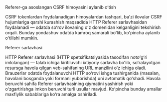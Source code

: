 Referer-ga asoslangan CSRF himoyasini aylanib oʻtish

CSRF tokenlardan foydalanadigan himoyalardan tashqari, baʼzi ilovalar CSRF hujumlariga qarshi kurashish maqsadida HTTP Referer sarlavhasidan foydalanadi — odatda soʻrov ilovaning oʻz domenidan kelganligini tekshirish orqali. Bunday yondashuv odatda kamroq samarali boʻlib, koʻpincha aylanib oʻtilishi mumkin.

Referer sarlavhasi

HTTP Referer sarlavhasi (HTTP spetsifikatsiyasida tasodifan notoʻgʻri imlolangan) — talab ichiga kiritiluvchi ixtiyoriy sarlavha boʻlib, soʻralayotgan resursga havola qilgan veb-sahifaning URL manzilini oʻz ichiga oladi. Brauzerlar odatda foydalanuvchi HTTP soʻrovi ishga tushirganida (masalan, havolani bosganda yoki formani yuborishda) uni avtomatik qoʻshadi. Havola beruvchi sahifa Referer sarlavhasining qiymatini yashirish yoki oʻzgartirishga imkon beruvchi turli usullar mavjud. Koʻpincha bunday amallar maxfiylik sabablariga koʻra amalga oshiriladi.
